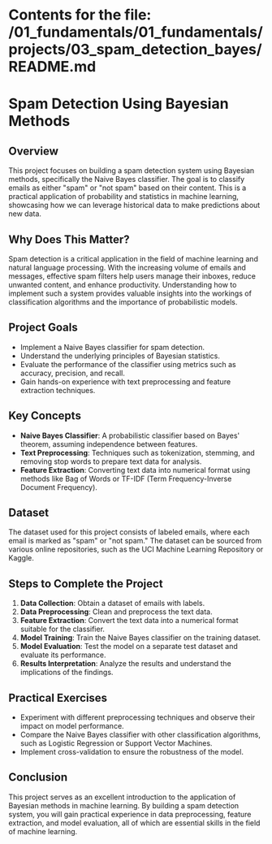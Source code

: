 # Contents for the file: /01_fundamentals/01_fundamentals/projects/03_spam_detection_bayes/README.md

# Spam Detection Using Bayesian Methods

## Overview
This project focuses on building a spam detection system using Bayesian methods, specifically the Naive Bayes classifier. The goal is to classify emails as either "spam" or "not spam" based on their content. This is a practical application of probability and statistics in machine learning, showcasing how we can leverage historical data to make predictions about new data.

## Why Does This Matter?
Spam detection is a critical application in the field of machine learning and natural language processing. With the increasing volume of emails and messages, effective spam filters help users manage their inboxes, reduce unwanted content, and enhance productivity. Understanding how to implement such a system provides valuable insights into the workings of classification algorithms and the importance of probabilistic models.

## Project Goals
- Implement a Naive Bayes classifier for spam detection.
- Understand the underlying principles of Bayesian statistics.
- Evaluate the performance of the classifier using metrics such as accuracy, precision, and recall.
- Gain hands-on experience with text preprocessing and feature extraction techniques.

## Key Concepts
- **Naive Bayes Classifier**: A probabilistic classifier based on Bayes' theorem, assuming independence between features.
- **Text Preprocessing**: Techniques such as tokenization, stemming, and removing stop words to prepare text data for analysis.
- **Feature Extraction**: Converting text data into numerical format using methods like Bag of Words or TF-IDF (Term Frequency-Inverse Document Frequency).

## Dataset
The dataset used for this project consists of labeled emails, where each email is marked as "spam" or "not spam." The dataset can be sourced from various online repositories, such as the UCI Machine Learning Repository or Kaggle.

## Steps to Complete the Project
1. **Data Collection**: Obtain a dataset of emails with labels.
2. **Data Preprocessing**: Clean and preprocess the text data.
3. **Feature Extraction**: Convert the text data into a numerical format suitable for the classifier.
4. **Model Training**: Train the Naive Bayes classifier on the training dataset.
5. **Model Evaluation**: Test the model on a separate test dataset and evaluate its performance.
6. **Results Interpretation**: Analyze the results and understand the implications of the findings.

## Practical Exercises
- Experiment with different preprocessing techniques and observe their impact on model performance.
- Compare the Naive Bayes classifier with other classification algorithms, such as Logistic Regression or Support Vector Machines.
- Implement cross-validation to ensure the robustness of the model.

## Conclusion
This project serves as an excellent introduction to the application of Bayesian methods in machine learning. By building a spam detection system, you will gain practical experience in data preprocessing, feature extraction, and model evaluation, all of which are essential skills in the field of machine learning.